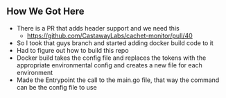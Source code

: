 How We Got Here
---
* There is a PR that adds header support and we need this
  * https://github.com/CastawayLabs/cachet-monitor/pull/40
* So I took that guys branch and started adding docker build code to it
* Had to figure out how to build this repo
* Docker build takes the config file and replaces the tokens with the
appropriate environmental config and creates a new file for each environment
* Made the Entrypoint the call to the main.go file, that way the command can
be the config file to use
